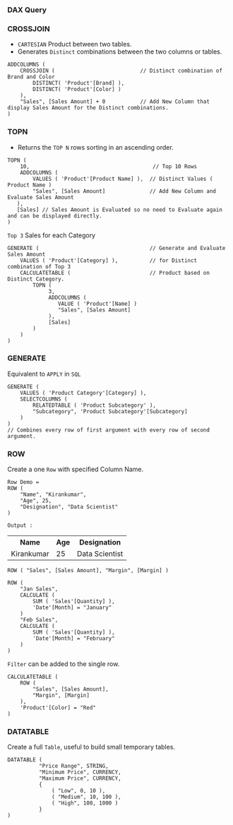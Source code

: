 ### DAX Query

### CROSSJOIN

- `CARTESIAN` Product between two tables.
- Generates `Distinct` combinations between the two columns or tables.

```DAX
ADDCOLUMNS (
    CROSSJOIN (                           // Distinct combination of Brand and Color
        DISTINCT( 'Product'[Brand] ),     
        DISTINCT( 'Product'[Color] )
    ),
    "Sales", [Sales Amount] + 0           // Add New Column that display Sales Amount for the Distinct combinations.
)
```

### TOPN

- Returns the `TOP N` rows sorting in an ascending order.

```DAX
TOPN (
    10,                                       // Top 10 Rows
    ADDCOLUMNS (
        VALUES ( 'Product'[Product Name] ),  // Distinct Values ( Product Name )
        "Sales", [Sales Amount]              // Add New Column and Evaluate Sales Amount
   ),
   [Sales] // Sales Amount is Evaluated so no need to Evaluate again and can be displayed directly.
)

```      

`Top 3` Sales for each Category

```DAX
GENERATE (                                   // Generate and Evaluate Sales Amount 
    VALUES ( 'Product'[Category] ),          // for Distinct combination of Top 3 
    CALCULATETABLE (                         // Product based on Distinct Category.
        TOPN (
             3,
             ADDCOLUMNS (
                VALUE ( 'Product'[Name] )
                "Sales", [Sales Amount]
             ),
             [Sales]
        )
    )
)
```

### GENERATE

Equivalent to `APPLY` in `SQL`

```DAX
GENERATE (
    VALUES ( 'Product Category'[Category] ),
    SELECTCOLUMNS (
        RELATEDTABLE ( 'Product Subcategory' ),
        "Subcategory", 'Product Subcategory'[Subcategory]
    )
)
// Combines every row of first argument with every row of second argument.
```
### ROW

Create a one `Row` with specified Column Name. 

```DAX
Row Demo = 
ROW ( 
    "Name", "Kirankumar",
    "Age", 25,
    "Designation", "Data Scientist"
)
```

```DAX
Output :
```
<table>
<tr colspan=3><th>Name</th><th>Age</th><th>Designation</th></tr>
<tr><td>Kirankumar</td><td>25</td><td>Data Scientist</td></tr>
</table>

```DAX
ROW ( "Sales", [Sales Amount], "Margin", [Margin] )
```

```DAX
ROW (
    "Jan Sales",
    CALCULATE (
        SUM ( 'Sales'[Quantity] ),
        'Date'[Month] = "January"
    )
    "Feb Sales",
    CALCULATE (
        SUM ( 'Sales'[Quantity] ),
        'Date'[Month] = "February"
    )
)    
```

`Filter` can be added to the single row.

```DAX
CALCULATETABLE (
    ROW (
        "Sales", [Sales Amount], 
        "Margin", [Margin]
    ),
    'Product'[Color] = "Red"
)
```

### DATATABLE

Create a full `Table`, useful to build small temporary tables.

```DAX
DATATABLE (
          "Price Range", STRING,
          "Minimum Price", CURRENCY,
          "Maximum Price", CURRENCY,
          {
              ( "Low", 0, 10 ),
              ( "Medium", 10, 100 ), 
              ( "High", 100, 1000 )              
          }
)
```
